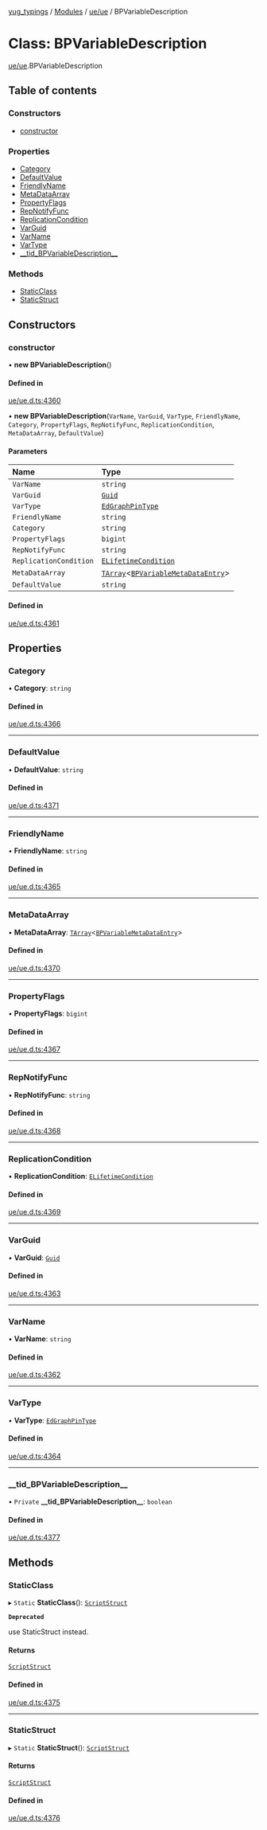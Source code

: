[yug_typings](../README.md) / [Modules](../modules.md) / [ue/ue](../modules/ue_ue.md) / BPVariableDescription

# Class: BPVariableDescription

[ue/ue](../modules/ue_ue.md).BPVariableDescription

## Table of contents

### Constructors

- [constructor](ue_ue.BPVariableDescription.md#constructor)

### Properties

- [Category](ue_ue.BPVariableDescription.md#category)
- [DefaultValue](ue_ue.BPVariableDescription.md#defaultvalue)
- [FriendlyName](ue_ue.BPVariableDescription.md#friendlyname)
- [MetaDataArray](ue_ue.BPVariableDescription.md#metadataarray)
- [PropertyFlags](ue_ue.BPVariableDescription.md#propertyflags)
- [RepNotifyFunc](ue_ue.BPVariableDescription.md#repnotifyfunc)
- [ReplicationCondition](ue_ue.BPVariableDescription.md#replicationcondition)
- [VarGuid](ue_ue.BPVariableDescription.md#varguid)
- [VarName](ue_ue.BPVariableDescription.md#varname)
- [VarType](ue_ue.BPVariableDescription.md#vartype)
- [\_\_tid\_BPVariableDescription\_\_](ue_ue.BPVariableDescription.md#__tid_bpvariabledescription__)

### Methods

- [StaticClass](ue_ue.BPVariableDescription.md#staticclass)
- [StaticStruct](ue_ue.BPVariableDescription.md#staticstruct)

## Constructors

### constructor

• **new BPVariableDescription**()

#### Defined in

[ue/ue.d.ts:4360](https://github.com/YugMetaverse/yug_typings/blob/b7d9b19/ue/ue.d.ts#L4360)

• **new BPVariableDescription**(`VarName`, `VarGuid`, `VarType`, `FriendlyName`, `Category`, `PropertyFlags`, `RepNotifyFunc`, `ReplicationCondition`, `MetaDataArray`, `DefaultValue`)

#### Parameters

| Name | Type |
| :------ | :------ |
| `VarName` | `string` |
| `VarGuid` | [`Guid`](ue_ue_s.Guid.md) |
| `VarType` | [`EdGraphPinType`](ue_ue.EdGraphPinType.md) |
| `FriendlyName` | `string` |
| `Category` | `string` |
| `PropertyFlags` | `bigint` |
| `RepNotifyFunc` | `string` |
| `ReplicationCondition` | [`ELifetimeCondition`](../enums/ue_ue.ELifetimeCondition.md) |
| `MetaDataArray` | [`TArray`](../interfaces/ue_puerts.TArray.md)<[`BPVariableMetaDataEntry`](ue_ue.BPVariableMetaDataEntry.md)\> |
| `DefaultValue` | `string` |

#### Defined in

[ue/ue.d.ts:4361](https://github.com/YugMetaverse/yug_typings/blob/b7d9b19/ue/ue.d.ts#L4361)

## Properties

### Category

• **Category**: `string`

#### Defined in

[ue/ue.d.ts:4366](https://github.com/YugMetaverse/yug_typings/blob/b7d9b19/ue/ue.d.ts#L4366)

___

### DefaultValue

• **DefaultValue**: `string`

#### Defined in

[ue/ue.d.ts:4371](https://github.com/YugMetaverse/yug_typings/blob/b7d9b19/ue/ue.d.ts#L4371)

___

### FriendlyName

• **FriendlyName**: `string`

#### Defined in

[ue/ue.d.ts:4365](https://github.com/YugMetaverse/yug_typings/blob/b7d9b19/ue/ue.d.ts#L4365)

___

### MetaDataArray

• **MetaDataArray**: [`TArray`](../interfaces/ue_puerts.TArray.md)<[`BPVariableMetaDataEntry`](ue_ue.BPVariableMetaDataEntry.md)\>

#### Defined in

[ue/ue.d.ts:4370](https://github.com/YugMetaverse/yug_typings/blob/b7d9b19/ue/ue.d.ts#L4370)

___

### PropertyFlags

• **PropertyFlags**: `bigint`

#### Defined in

[ue/ue.d.ts:4367](https://github.com/YugMetaverse/yug_typings/blob/b7d9b19/ue/ue.d.ts#L4367)

___

### RepNotifyFunc

• **RepNotifyFunc**: `string`

#### Defined in

[ue/ue.d.ts:4368](https://github.com/YugMetaverse/yug_typings/blob/b7d9b19/ue/ue.d.ts#L4368)

___

### ReplicationCondition

• **ReplicationCondition**: [`ELifetimeCondition`](../enums/ue_ue.ELifetimeCondition.md)

#### Defined in

[ue/ue.d.ts:4369](https://github.com/YugMetaverse/yug_typings/blob/b7d9b19/ue/ue.d.ts#L4369)

___

### VarGuid

• **VarGuid**: [`Guid`](ue_ue_s.Guid.md)

#### Defined in

[ue/ue.d.ts:4363](https://github.com/YugMetaverse/yug_typings/blob/b7d9b19/ue/ue.d.ts#L4363)

___

### VarName

• **VarName**: `string`

#### Defined in

[ue/ue.d.ts:4362](https://github.com/YugMetaverse/yug_typings/blob/b7d9b19/ue/ue.d.ts#L4362)

___

### VarType

• **VarType**: [`EdGraphPinType`](ue_ue.EdGraphPinType.md)

#### Defined in

[ue/ue.d.ts:4364](https://github.com/YugMetaverse/yug_typings/blob/b7d9b19/ue/ue.d.ts#L4364)

___

### \_\_tid\_BPVariableDescription\_\_

• `Private` **\_\_tid\_BPVariableDescription\_\_**: `boolean`

#### Defined in

[ue/ue.d.ts:4377](https://github.com/YugMetaverse/yug_typings/blob/b7d9b19/ue/ue.d.ts#L4377)

## Methods

### StaticClass

▸ `Static` **StaticClass**(): [`ScriptStruct`](ue_ue.ScriptStruct.md)

**`Deprecated`**

use StaticStruct instead.

#### Returns

[`ScriptStruct`](ue_ue.ScriptStruct.md)

#### Defined in

[ue/ue.d.ts:4375](https://github.com/YugMetaverse/yug_typings/blob/b7d9b19/ue/ue.d.ts#L4375)

___

### StaticStruct

▸ `Static` **StaticStruct**(): [`ScriptStruct`](ue_ue.ScriptStruct.md)

#### Returns

[`ScriptStruct`](ue_ue.ScriptStruct.md)

#### Defined in

[ue/ue.d.ts:4376](https://github.com/YugMetaverse/yug_typings/blob/b7d9b19/ue/ue.d.ts#L4376)
